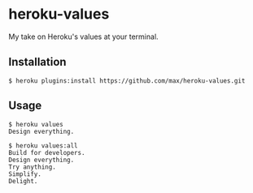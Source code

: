 # heroku-values

My take on Heroku's values at your terminal.

## Installation

```
$ heroku plugins:install https://github.com/max/heroku-values.git
```

## Usage

```
$ heroku values
Design everything.

$ heroku values:all
Build for developers.
Design everything.
Try anything.
Simplify.
Delight.
```
